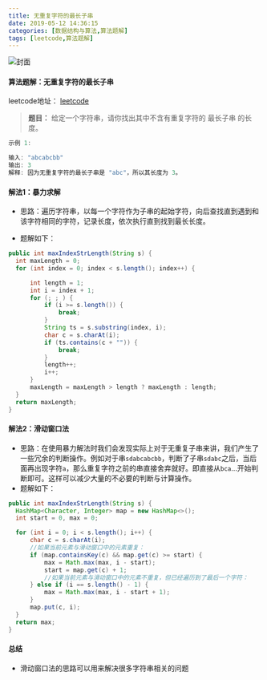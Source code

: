 ```yaml
---
title: 无重复字符的最长子串
date: 2019-05-12 14:36:15
categories: [数据结构与算法,算法题解]
tags: [leetcode,算法题解]
---
```


![封面](bb.png)

#### 算法题解：无重复字符的最长子串
leetcode地址： [leetcode](https://leetcode-cn.com/problems/longest-substring-without-repeating-characters/)
> **题目：** 给定一个字符串，请你找出其中不含有重复字符的 最长子串 的长度。

```java
示例 1:

输入: "abcabcbb"
输出: 3
解释: 因为无重复字符的最长子串是 "abc"，所以其长度为 3。
```
<!--more-->
#### 解法1：暴力求解
 - 思路：遍历字符串，以每一个字符作为子串的起始字符，向后查找直到遇到和该字符相同的字符，记录长度，依次执行直到找到最长长度。

 - 题解如下：
 ```java
 public int maxIndexStrLength(String s) {
   int maxLength = 0;
   for (int index = 0; index < s.length(); index++) {

       int length = 1;
       int i = index + 1;
       for (; ; ) {
           if (i >= s.length()) {
               break;
           }
           String ts = s.substring(index, i);
           char c = s.charAt(i);
           if (ts.contains(c + "")) {
               break;
           }
           length++;
           i++;
       }
       maxLength = maxLength > length ? maxLength : length;
   }
   return maxLength;
}
 ```

#### 解法2：滑动窗口法
- 思路：在使用暴力解法时我们会发现实际上对于无重复子串来讲，我们产生了一些冗余的判断操作。例如对于串`sdabcabcbb`，判断了子串`sdabc`之后，当后面再出现字符`a`，那么重复字符之前的串直接舍弃就好。即直接从`bca`...开始判断即可。这样可以减少大量的不必要的判断与计算操作。
- 题解如下：

```java
public int maxIndexStrLength(String s) {
  HashMap<Character, Integer> map = new HashMap<>();
  int start = 0, max = 0;

  for (int i = 0; i < s.length(); i++) {
      char c = s.charAt(i);
      //如果当前元素与滑动窗口中的元素重复：
      if (map.containsKey(c) && map.get(c) >= start) {
          max = Math.max(max, i - start);
          start = map.get(c) + 1;
          //如果当前元素与滑动窗口中的元素不重复，但已经遍历到了最后一个字符：
      } else if (i == s.length() - 1) {
          max = Math.max(max, i - start + 1);
      }
      map.put(c, i);
  }
  return max;
}
```

#### 总结

- 滑动窗口法的思路可以用来解决很多字符串相关的问题
